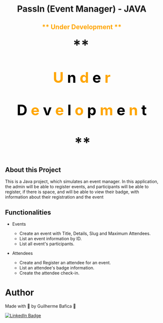 <h1 align="center">PassIn (Event Manager) - JAVA</h1>

<h2 align="center" style="color:orange;">** Under Development **</h1>

<div style="font-size: 48px; font-weight: bold; text-align: center;">
  <span style="margin-right: 5px">**</span>

<span style="color: orange;">U</span>
<span style="color: black;">n</span>
<span style="color: orange;">d</span>
<span style="color: black;">e</span>
<span style="color: orange;">r</span>

<span style="margin-left: 10px"> </span>

<span style="color: black;">D</span>
<span style="color: orange;">e</span>
<span style="color: black;">v</span>
<span style="color: orange;">e</span>
<span style="color: black;">l</span>
<span style="color: orange;">o</span>
<span style="color: black;">p</span>
<span style="color: orange;">m</span>
<span style="color: black;">e</span>
<span style="color: orange;">n</span>
<span style="color: black;">t</span>

<span style="margin-left: 5px">\*\*</span>

</div>

## About this Project

This is a Java project, which simulates an event manager. In this application, the admin will be able to register events, and participants will be able to register, if there is space, and will be able to view their badge, with information about their registration and the event

## Functionalities

- Events

  - Create an event with Title, Details, Slug and Maximum Attendees.
  - List an event information by ID.
  - List all event's participants.

- Attendees
  - Create and Register an attendee for an event.
  - List an attendee's badge information.
  - Create the attendee check-in.

<!-- ## Used Techs

-  -->

# Author

Made with 💜 by Guilherme Bafica 👋

[![LinkedIn Badge](https://img.shields.io/badge/-GuilhermeBafica-blue?style=flat-square&logo=Linkedin&logoColor=white&link=https://www.linkedin.com/in/guilhermebafica/)](https://www.linkedin.com/in/guilhermebafica/)
